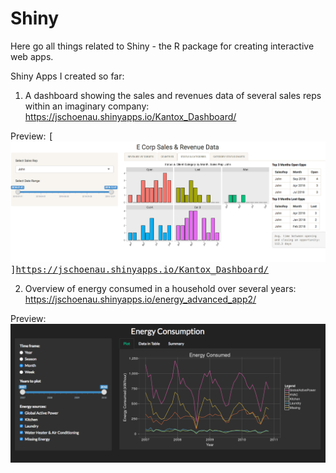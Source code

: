 # Shiny

Here go all things related to Shiny - the R package for creating interactive web apps.

Shiny Apps I created so far:

1. A dashboard showing the sales and revenues data of several sales reps within an imaginary company:
https://jschoenau.shinyapps.io/Kantox_Dashboard/

Preview:
<kbd>
[![ecorp shiny app preview](https://github.com/jorgschonau/shiny/blob/master/images/ecorp_screenshot.png)]https://jschoenau.shinyapps.io/Kantox_Dashboard/</kbd>


2. Overview of energy consumed in a household over several years:
https://jschoenau.shinyapps.io/energy_advanced_app2/

Preview:
<kbd>
![energy shiny app preview](https://github.com/jorgschonau/shiny/blob/master/images/preview_energy_shinyapp.png)</kbd>
